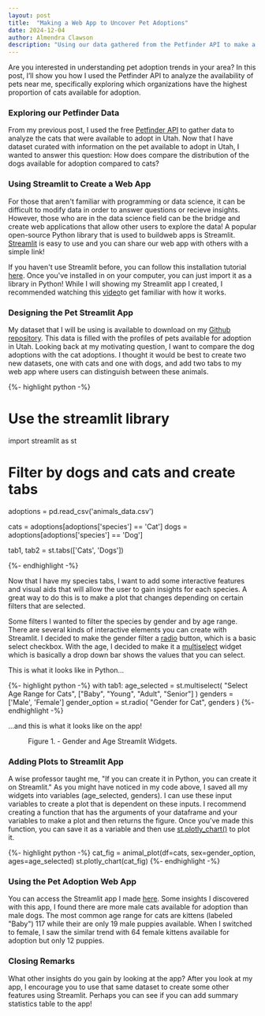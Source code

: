 ```yaml
---
layout: post
title:  "Making a Web App to Uncover Pet Adoptions"
date: 2024-12-04
author: Almendra Clawson
description: "Using our data gathered from the Petfinder API to make a Streamlit App"
---
```


<p class="intro"><span class="dropcap">A</span>re you interested in understanding pet adoption trends in your area? In this post, I’ll show you how I used the Petfinder API to analyze the availability of pets near me, specifically exploring which organizations have the highest proportion of cats available for adoption.</p>

### Exploring our Petfinder Data

From my previous post, I used the free [Petfinder API](https://www.petfinder.com/developers/) to gather data to analyze the cats that were available to adopt in Utah. Now that I have dataset curated with information on the pet available to adopt in Utah, I wanted to answer this question: How does compare the distribution of the dogs available for adoption compared to cats?

### Using Streamlit to Create a Web App

For those that aren't familiar with programming or data science, it can be difficult to modify data in order to answer questions or recieve insights. However, those who are in the data science field can be the bridge and create web applications that allow other users to explore the data! A popular open-source Python library that is used to buildweb apps is Streamlit. [Streamlit](https://streamlit.io/) is easy to use and you can share our web app with others with a simple link! 

If you haven't use Streamlit before, you can follow this installation tutorial [here](https://docs.streamlit.io/get-started/installation). Once you've installed in on your computer, you can just import it as a library in Python! While I will showing my Streamlit app I created, I recommended watching this [video](https://www.youtube.com/watch?v=sogNluduBQQ)to get familiar with how it works.

### Designing the Pet Streamlit App
My dataset that I will be using is available to download on my [Github repository](https://github.com/clawmendra/petfinder). This data is filled with the profiles of pets available for adoption in Utah. Looking back at my motivating question, I want to compare the dog adoptions with the cat adoptions. I thought it would be best to create two new datasets, one with cats and one with dogs, and add two tabs to my web app where users can distinguish between these animals.

{%- highlight python -%}
# Use the streamlit library
import streamlit as st

# Filter by dogs and cats and create tabs
adoptions = pd.read_csv('animals_data.csv')

cats = adoptions[adoptions['species'] == 'Cat']
dogs = adoptions[adoptions['species'] == 'Dog']

tab1, tab2 = st.tabs(['Cats', 'Dogs'])

{%- endhighlight -%}

Now that I have my species tabs, I want to add some interactive features and visual aids that will allow the user to gain insights for each species. A great way to do this is to make a plot that changes depending on certain filters that are selected. 

Some filters I wanted to filter the species by gender and by age range. There are several kinds of interactive elements you can create with Streamlit. I decided to make the gender filter a [radio](https://docs.streamlit.io/develop/api-reference/widgets/st.radio) button, which is a basic select checkbox. With the age, I decided to make it a [multiselect](https://docs.streamlit.io/develop/api-reference/widgets/st.multiselect) widget which is basically a drop down bar shows the values that you can select. 

This is what it looks like in Python...

{%- highlight python -%}
with tab1:
    age_selected = st.multiselect(
        "Select Age Range for Cats",
        ["Baby", "Young", "Adult", "Senior"]
    )
    genders = ['Male', 'Female']
    gender_option = st.radio(
        "Gender for Cat",
        genders
    )
{%- endhighlight -%}

...and this is what it looks like on the app!
<figure> <img src="{{site.url}}/{{site.baseurl}}/assets/img/widgets-st.png" alt=""> <figcaption> Figure 1. - Gender and Age Streamlit Widgets.</figcaption> </figure>


### Adding Plots to Streamlit App
A wise professor taught me, "If you can create it in Python, you can create it on Streamlit." As you might have noticed in my code above, I saved all my widgets into variables (age_selected, genders). I can use these input variables to create a plot that is dependent on these inputs. I recommend creating a function that has the arguments of your dataframe and your variables to make a plot and then returns the figure. Once you've made this function, you can save it as a variable and then use [st.plotly_chart()](https://docs.streamlit.io/develop/api-reference/charts/st.plotly_chart) to plot it. 

{%- highlight python -%}
cat_fig = animal_plot(df=cats, sex=gender_option, ages=age_selected)
st.plotly_chart(cat_fig)
{%- endhighlight -%}

### Using the Pet Adoption Web App
You can access the Streamlit app I made [here](https://clawmendra-petfinder-st-pet-mmw1ml.streamlit.app/). Some insights I discovered with this app, I found there are more male cats available for adoption than male dogs. The most common age range for cats are kittens (labeled "Baby") 117 while their are only 19 male puppies available. When I switched to female, I saw the similar trend with 64 female kittens available for adoption but only 12 puppies.

### Closing Remarks
What other insights do you gain by looking at the app? After you look at my app, I encourage you to use that same dataset to create some other features using Streamlit. Perhaps you can see if you can add summary statistics table to the app! 